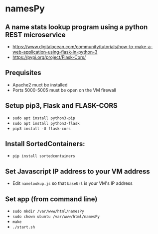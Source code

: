# namesPy
## A name stats lookup program using a python REST microservice
 - https://www.digitalocean.com/community/tutorials/how-to-make-a-web-application-using-flask-in-python-3
 - https://pypi.org/project/Flask-Cors/
 
## Prequisites
 - Apache2 muct be installed
 - Ports 5000-5005 must be open on the VM firewall

## Setup pip3, Flask and FLASK-CORS
 - ``` sudo apt install python3-pip ```
 - ```sudo apt install python3-flask```
 - ```pip3 install -U flask-cors```

## Install SortedContainers:
 - ``` pip install sortedcontainers ```

## Set Javascript IP address to your VM address
 - Edit ```namelookup.js``` so that ```baseUrl``` is your VM's IP address
 



## Set app (from command line)

 - ```sudo mkdir /var/www/html/namesPy```
 - ```sudo chown ubuntu /var/www/html/namesPy```
 - ```make```
 - ```./start.sh```


